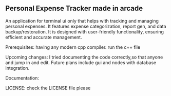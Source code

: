 ## Personal Expense Tracker made in arcade

An application for terminal ui only that helps with tracking and managing personal expenses. It features expense categorization, report gen, and data backup/restoration.
It is designed with user-friendly functionality, ensuring efficient and accurate management.


Prerequisites:
having any modern cpp compiler.
run the c++ file


Upcoming changes:
I tried documenting the code correctly,so that anyone and jump in and edit.
Future plans include gui and nodes with database integration.


Documentation:


LICENSE:
check the LICENSE file please 